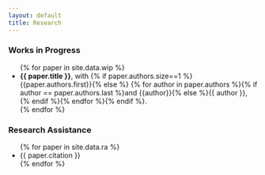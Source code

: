```yaml
---
layout: default
title: Research
---
```

<div class="container" id="research">
<h3>Works in Progress</h3>
<ul>
{% for paper in site.data.wip %}
<li><b>{{ paper.title }}</b>, with {% if paper.authors.size==1 %}{{paper.authors.first}}{% else %} {% for author in paper.authors %}{% if author == paper.authors.last %}and {{author}}{% else %}{{ author }}, {% endif %}{% endfor %}{% endif %}.</li>
{% endfor %}
</ul>

<h3>Research Assistance</h3>
<ul>
{% for paper in site.data.ra %}
<li>{{ paper.citation }}</li>
{% endfor %}
</ul>
</div>
